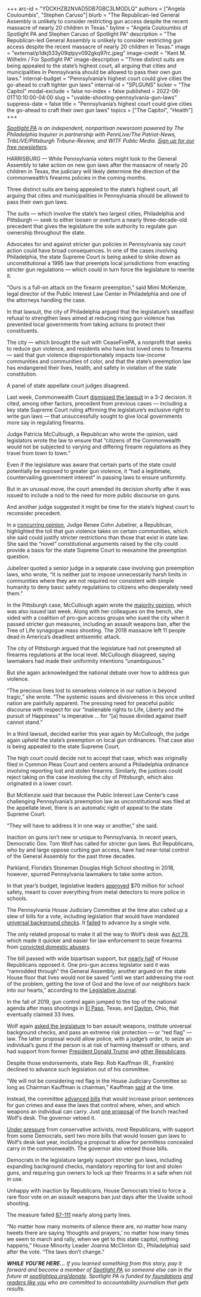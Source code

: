 +++
arc-id = "YDCKHZB2NVAD5DB7GBC3LMODLQ"
authors = ["Angela Couloumbis", "Stephen Caruso"]
blurb = "The Republican-led General Assembly is unlikely to consider restricting gun access despite the recent massacre of nearly 20 children in Texas."
byline = "Angela Couloumbis of Spotlight PA and Stephen Caruso of Spotlight PA"
description = "The Republican-led General Assembly is unlikely to consider restricting gun access despite the recent massacre of nearly 20 children in Texas."
image = "external/p1dkj533y09qtpyv092gkq97rc.jpeg"
image-credit = "Kent M. Wilhelm / For Spotlight PA"
image-description = "Three distinct suits are being appealed to the state’s highest court, all arguing that cities and municipalities in Pennsylvania should be allowed to pass their own gun laws."
internal-budget = "Pennsylvania’s highest court could give cities the go-ahead to craft tighter gun laws"
internal-id = "SPLGUNS"
kicker = "The Capitol"
modal-exclude = false
no-index = false
published = 2022-06-01T10:10:00-04:00
slug = "uvalde-shooting-pennsylvania-gun-laws"
suppress-date = false
title = "Pennsylvania’s highest court could give cities the go-ahead to craft their own gun laws"
topics = ["The Capitol", "Health"]
+++

<a href="https://www.spotlightpa.org/"><i>Spotlight PA</i></a><i> is an independent, nonpartisan newsroom powered by The Philadelphia Inquirer in partnership with PennLive/The Patriot-News, TribLIVE/Pittsburgh Tribune-Review, and WITF Public Media. </i><a href="https://www.spotlightpa.org/newsletters"><i>Sign up for our free newsletters</i></a><i>.</i>

HARRISBURG — While Pennsylvania voters might look to the General Assembly to take action on new gun laws after the massacre of nearly 20 children in Texas, the judiciary will likely determine the direction of the commonwealth’s firearms policies in the coming months.

Three distinct suits are being appealed to the state’s highest court, all arguing that cities and municipalities in Pennsylvania should be allowed to pass their own gun laws.

The suits — which involve the state’s two largest cities, Philadelphia and Pittsburgh — seek to either loosen or overturn a nearly three-decade-old precedent that gives the legislature the sole authority to regulate gun ownership throughout the state.

Advocates for and against stricter gun policies in Pennsylvania say court action could have broad consequences. In one of the cases involving Philadelphia, the state Supreme Court is being asked to strike down as unconstitutional a 1995 law that preempts local jurisdictions from enacting stricter gun regulations — which could in turn force the legislature to rewrite it.

<script src="https://www.spotlightpa.org/embed.js" async></script><div data-spl-embed-version="1" data-spl-src="https://www.spotlightpa.org/embeds/newsletter/"></div>

“Ours is a full-on attack on the firearm preemption,” said Mimi McKenzie, legal director of the Public Interest Law Center in Philadelphia and one of the attorneys handling the case.

In that lawsuit, the city of Philadelphia argued that the legislature’s steadfast refusal to strengthen laws aimed at reducing rising gun violence has prevented local governments from taking actions to protect their constituents.

The city — which brought the suit with CeaseFirePA, a nonprofit that seeks to reduce gun violence, and residents who have lost loved ones to firearms — said that gun violence disproportionately impacts low-income communities and communities of color, and that the state’s preemption law has endangered their lives, health, and safety in violation of the state constitution.

A panel of state appellate court judges disagreed.

Last week, Commonwealth Court <a href="https://www.pubintlaw.org/wp-content/uploads/2022/05/22.05.27-Amended-Opinion.pdf">dismissed the lawsuit</a> in a 3-2 decision. It cited, among other factors, precedent from previous cases — including a key state Supreme Court ruling affirming the legislature’s exclusive right to write gun laws — that unsuccessfully sought to give local governments more say in regulating firearms.

Judge Patricia McCullough, a Republican who wrote the opinion, said legislators wrote the law to ensure that “citizens of the Commonwealth would not be subjected to varying and differing firearm regulations as they travel from town to town.”

Even if the legislature was aware that certain parts of the state could potentially be exposed to greater gun violence, it “had a legitimate, countervailing government interest” in passing laws to ensure uniformity.

But in an unusual move, the court amended its decision shortly after it was issued to include a nod to the need for more public discourse on guns.

And another judge suggested it might be time for the state’s highest court to reconsider precedent.

In a <a href="https://www.pubintlaw.org/wp-content/uploads/2022/05/22.05.26-Concurring-Opinion.pdf">concurring opinion</a>, Judge Renee Cohn Jubelirer, a Republican, highlighted the toll that gun violence takes on certain communities, which she said could justify stricter restrictions than those that exist in state law. She said the “novel” constitutional arguments raised by the city could provide a basis for the state Supreme Court to reexamine the preemption question.

Jubelirer quoted a senior judge in a separate case involving gun preemption laws, who wrote, “It is neither just to impose unnecessarily harsh limits in communities where they are not required nor consistent with simple humanity to deny basic safety regulations to citizens who desperately need them.”

In the Pittsburgh case, McCullough again wrote the <a href="https://assets.nationbuilder.com/firearmspolicycoalition/pages/5237/attachments/original/1653659153/FOAC_v_Pittsburgh_Opinion.pdf?1653659153">majority opinion</a>, which was also issued last week. Along with her colleagues on the bench, she sided with a coalition of pro-gun access groups who sued the city when it passed stricter gun measures, including an assault weapons ban, after the Tree of Life synagogue mass shooting. The 2018 massacre left 11 people dead in America’s deadliest antisemitic attack.

The city of Pittsburgh argued that the legislature had not preempted all firearms regulations at the local level. McCullough disagreed, saying lawmakers had made their uniformity intentions “unambiguous.”

But she again acknowledged the national debate over how to address gun violence.

“The precious lives lost to senseless violence in our nation is beyond tragic,” she wrote. “The systemic issues and divisiveness in this once united nation are painfully apparent. The pressing need for peaceful public discourse with respect for our “inalienable rights to Life, Liberty and the pursuit of Happiness” is imperative … for “[a] house divided against itself cannot stand.”

In a third lawsuit, decided earlier this year again by McCullough, the judge again upheld the state’s preemption on local gun ordinances. That case also is being appealed to the state Supreme Court.

The high court could decide not to accept that case, which was originally filed in Common Pleas Court and centers around a Philadelphia ordinance involving reporting lost and stolen firearms. Similarly, the justices could reject taking on the case involving the city of Pittsburgh, which also originated in a lower court.

But McKenzie said that because the Public Interest Law Center’s case challenging Pennsylvania’s preemption law as unconstitutional was filed at the appellate level, there is an automatic right of appeal to the state Supreme Court.

“They will have to address it in one way or another,” she said.

Inaction on guns isn’t new or unique to Pennsylvania. In recent years, Democratic Gov. Tom Wolf has called for stricter gun laws. But Republicans, who by and large oppose curbing gun access, have had near-total control of the General Assembly for the past three decades.

Parkland, Florida’s Stoneman Douglas High School shooting in 2018, however, spurred Pennsylvania lawmakers to take some action.

In that year’s budget, legislative leaders <a href="https://web.archive.org/20220601161107/https://www.psba.org/2018/06/statement-2018-19-state-budget/">approved</a> $70 million for school safety, meant to cover everything from metal detectors to more police in schools.

The Pennsylvania House Judiciary Committee at the time also called up a slew of bills for a vote, including legislation that would have mandated <a href="https://billypenn.com/2018/07/13/universal-background-checks-failed-by-1-vote-but-gun-control-supporters-could-still-win/">universal background checks</a>. It <a href="https://www.legis.state.pa.us/cfdocs/legis/RCC/PUBLIC/listVoteSummaryH.cfm?sYear=2017&sInd=0&cteeCde=24&theDate=06/20/2018&RollCallId=1764">failed</a> to advance by a single vote.

The only related proposal to make it all the way to Wolf’s desk was <a href="https://www.legis.state.pa.us/cfdocs/legis/li/uconsCheck.cfm?yr=2018&sessInd=0&act=79">Act 79,</a> which made it quicker and easier for law enforcement to seize firearms from <a href="https://whyy.org/articles/new-pa-gun-restrictions-in-domestic-abuse-cases-begin-wednesday/">convicted domestic abusers</a>.

The bill passed with wide bipartisan support, but <a href="https://www.legis.state.pa.us/CFDOCS/Legis/RC/Public/rc_view_action2.cfm?sess_yr=2017&sess_ind=0&rc_body=H&rc_nbr=1477">nearly half</a> of House Republicans opposed it. One pro-gun access legislator said it was “ramrodded through” the General Assembly; another argued on the state House floor that lives would not be saved “until we start addressing the root of the problem, getting the love of God and the love of our neighbors back into our hearts,” according to the <a href="https://www.legis.state.pa.us/WU01/LI/HJ/2018/0/20180926.pdf">Legislative Journal</a>.

In the fall of 2019, gun control again jumped to the top of the national agenda after mass shootings in <a href="https://www.texastribune.org/2021/08/03/el-paso-walmart-mass-shooting-legislature/">El Paso</a>, Texas, and <a href="https://www.wlwt.com/article/fbi-releases-report-on-investigation-into-motive-behind-dayton-mass-shooting/38376786">Dayton</a>, Ohio, that eventually claimed 33 lives.

Wolf again <a href="https://www.penncapital-star.com/government-politics/wolf-calls-for-swift-passage-of-red-flag-law-universal-background-checks-in-wake-of-el-paso-dayton-shootings/">asked the legislature</a> to ban assault weapons, institute universal background checks, and pass an extreme risk protection — or “red flag” — law. The latter proposal would allow police, with a judge’s order, to seize an individual’s guns if the person is at risk of harming themself or others, and had support from former <a href="https://www.penncapital-star.com/government-politics/trump-wants-states-to-pass-red-flag-gun-laws-will-the-pennsylvania-legislature-comply/">President Donald Trump</a> and <a href="https://www.penncapital-star.com/civil-rights-social-justice/how-one-republican-lawmaker-is-trying-to-balance-gun-rights-and-due-process-in-pennsylvania/">other Republicans</a>.

Despite those endorsements, state Rep. Rob Kauffman (R., Franklin) declined to advance such legislation out of his committee.

“We will not be considering red flag in the House Judiciary Committee so long as Chairman Kauffman is chairman,” Kauffman <a href="https://www.penncapital-star.com/civil-rights-social-justice/house-judiciary-chairman-says-he-wont-consider-red-flag-proposal-advances-pro-gun-bills/">said</a> at the time.

Instead, the committee <a href="https://www.legis.state.pa.us/cfdocs/legis/CMS/ArchiveDetails.cfm?SessYear=2019&MeetingId=488&Code=24&Chamber=H">advanced bills</a> that would increase prison sentences for gun crimes and ease the laws that control where, when, and which weapons an individual can carry. Just <a href="https://www.legis.state.pa.us/cfdocs/billinfo/billinfo.cfm?syear=2019&sind=0&body=H&type=B&bn=1747">one proposal</a> of the bunch reached Wolf’s desk. The governor vetoed it.

<script src="https://www.spotlightpa.org/embed.js" async></script><div data-spl-embed-version="1" data-spl-src="https://www.spotlightpa.org/embeds/donate/?eyebrow_text=SPRING%20MEMBER%20DRIVE%20&cta_text=GIVE%20NOW%2C%20WE'LL%20DOUBLE%20IT&teaser_text=This%20story%20by%20Spotlight%20PA%20is%20available%20to%20everyone%20at%20no%20cost%20thanks%20to%20our%20members.%20%3Cb%3EMake%20a%20gift%20during%20our%20spring%20member%20drive%20and%20your%20support%20will%20be%20DOUBLED.%3C%2Fb%3E"></div>

<a href="https://www.penncapital-star.com/government-politics/we-have-an-obligation-house-republicans-advance-bills-to-restrict-reproductive-health-expand-gun-rights/">Under pressure</a> from conservative activists, most Republicans, with support from some Democrats, sent two more bills that would loosen gun laws to Wolf’s desk last year, including a proposal to allow for permitless concealed carry in the commonwealth. The governor also vetoed those bills.

Democrats in the legislature largely support stricter gun laws, including expanding background checks, mandatory reporting for lost and stolen guns, and requiring gun owners to lock up their firearms in a safe when not in use.

Unhappy with inaction by Republicans, House Democrats tried to force a rare floor vote on an assault weapons ban just days after the Uvalde school shooting.

The measure failed <a href="https://www.legis.state.pa.us/cfdocs/legis/RC/Public/rc_view_action2.cfm?sess_yr=2021&sess_ind=0&rc_body=H&rc_nbr=913">87-111</a> nearly along party lines.

“No matter how many moments of silence there are, no matter how many tweets there are saying ‘thoughts and prayers,’ no matter how many times we seem to march and rally, when we get to this state capitol, nothing happens,” House Minority Leader Joanna McClinton (D., Philadelphia) said after the vote. “The laws don’t change.”

<i><b>WHILE YOU’RE HERE...</b></i><i> If you learned something from this story, pay it forward and become a member of </i><a href="https://www.spotlightpa.org/"><i>Spotlight PA</i></a><i> so someone else can in the future at </i><a href="https://www.spotlightpa.org/donate"><i>spotlightpa.org/donate</i></a><i>. Spotlight PA is funded by</i><a href="https://www.spotlightpa.org/support"><i> foundations</i></a><i> </i><a href="https://www.spotlightpa.org/support"><i>and readers like you</i></a><i> who are committed to accountability journalism that gets results.</i>
